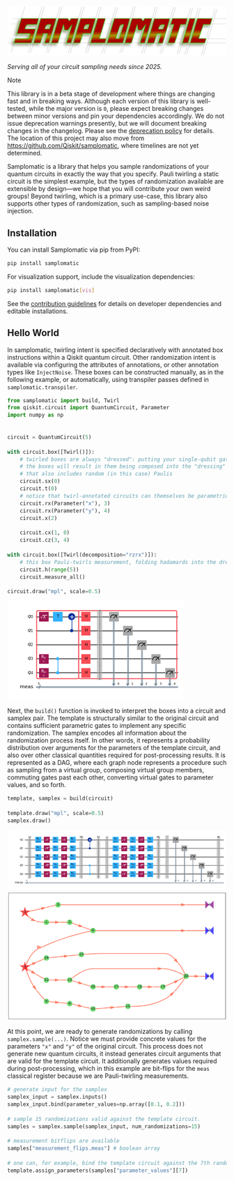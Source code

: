![Samplomatic](assets/fig/samplomatic.svg)

_Serving all of your circuit sampling needs since 2025._

> [!NOTE]
> This library is in a beta stage of development where things are changing fast and in breaking ways.
> Although each version of this library is well-tested, while the major version is `0`, please expect breaking changes between minor versions and pin your dependencies accordingly. We do not issue deprecation warnings presently, but we will document breaking changes in the changelog.
> Please see the [deprecation policy](DEPRECATION.md) for details.
> The location of this project may also move from https://github.com/Qiskit/samplomatic, where timelines are not yet determined.

Samplomatic is a library that helps you sample randomizations of your quantum circuits in exactly the way that you specify.
Pauli twirling a static circuit is the simplest example, but the types of randomization available are extensible by design—we hope that you will contribute your own weird groups!
Beyond twirling, which is a primary use-case, this library also supports other types of randomization, such as sampling-based noise injection.

## Installation

You can install Samplomatic via pip from PyPI:

```bash
pip install samplomatic
```

For visualization support, include the visualization dependencies:

```bash
pip install samplomatic[vis]
```

See the [contribution guidelines](CONTRIBUTING.md) for details on developer dependencies and editable installations.

## Hello World

In samplomatic, twirling intent is specified declaratively with annotated box instructions within a Qiskit quantum circuit. Other randomization intent is available via configuring the attributes of annotations, or other annotation types like `InjectNoise`.
These boxes can be constructed manually, as in the following example, or automatically, using transpiler passes defined in `samplomatic.transpiler`.

```python
from samplomatic import build, Twirl
from qiskit.circuit import QuantumCircuit, Parameter
import numpy as np


circuit = QuantumCircuit(5)

with circuit.box([Twirl()]):
    # twirled boxes are always "dressed": putting your single-qubit gates into
    # the boxes will result in them being composed into the "dressing" layer
    # that also includes random (in this case) Paulis
    circuit.sx(0)
    circuit.t(0)
    # notice that twirl-annotated circuits can themselves be parametric
    circuit.rx(Parameter("x"), 3)
    circuit.rx(Parameter("y"), 4)
    circuit.x(2)

    circuit.cx(1, 0)
    circuit.cz(3, 4)

with circuit.box([Twirl(decomposition="rzrx")]):
    # this box Pauli-twirls measurement, folding hadamards into the dressing
    circuit.h(range(5))
    circuit.measure_all()

circuit.draw("mpl", scale=0.5)
```

![Base circuit with twirl-annotated boxes.](assets/fig/readme-circuit.png)

Next, the `build()` function is invoked to interpret the boxes into a circuit and samplex pair.
The template is structurally similar to the original circuit and contains sufficient parametric
gates to implement any specific randomization.
The samplex encodes all information about the randomization process itself.
In other words, it represents a probability distribution over arguments for the parameters
of the template circuit, and also over other classical quantities required for post-processing results.
It is represented as a DAG, where each graph node represents a procedure such as sampling from a virtual group, composing virtual group members, commuting gates past each other, converting virtual gates to parameter values, and so forth.

```python
template, samplex = build(circuit)

template.draw("mpl", scale=0.5)
samplex.draw()
```

![Template circuit generated by build().](assets/fig/readme-template.png)
![Samplex generated by build().](assets/fig/readme-samplex.png)

At this point, we are ready to generate randomizations by calling `samplex.sample(...)`.
Notice we must provide concrete values for the parameters `"x"` and `"y"` of the original circuit.
This process does not generate new quantum circuits, it instead generates circuit arguments that are valid for the template circuit.
It additionally generates values required during post-processing, which in this example are bit-flips for the `meas` classical register because we are Pauli-twirling measurements.

```python
# generate input for the samplex
samplex_input = samplex.inputs()
samplex_input.bind(parameter_values=np.array([0.1, 0.2]))

# sample 15 randomizations valid against the template circuit.
samples = samplex.sample(samplex_input, num_randomizations=15)

# measurement bitflips are available
samples["measurement_flips.meas"] # boolean array

# one can, for example, bind the template circuit against the 7th randomization.
template.assign_parameters(samples["parameter_values"][7])
```
